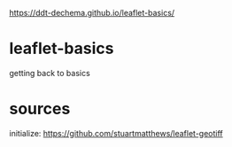 https://ddt-dechema.github.io/leaflet-basics/

# leaflet-basics
getting back to basics

# sources
initialize: https://github.com/stuartmatthews/leaflet-geotiff